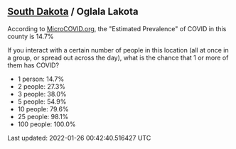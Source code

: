 
## [South Dakota](/united-states/south-dakota) / Oglala Lakota

According to [MicroCOVID.org](http://microcovid.org),
the "Estimated Prevalence" of COVID in this county is 14.7%

If you interact with a certain number of people in this location
(all at once in a group, or spread out across the day), what is the chance that
1 or more of them has COVID?

- 1 person: 14.7%
- 2 people: 27.3%
- 3 people: 38.0%
- 5 people: 54.9%
- 10 people: 79.6%
- 25 people: 98.1%
- 100 people: 100.0%

Last updated: 2022-01-26 00:42:40.516427 UTC
